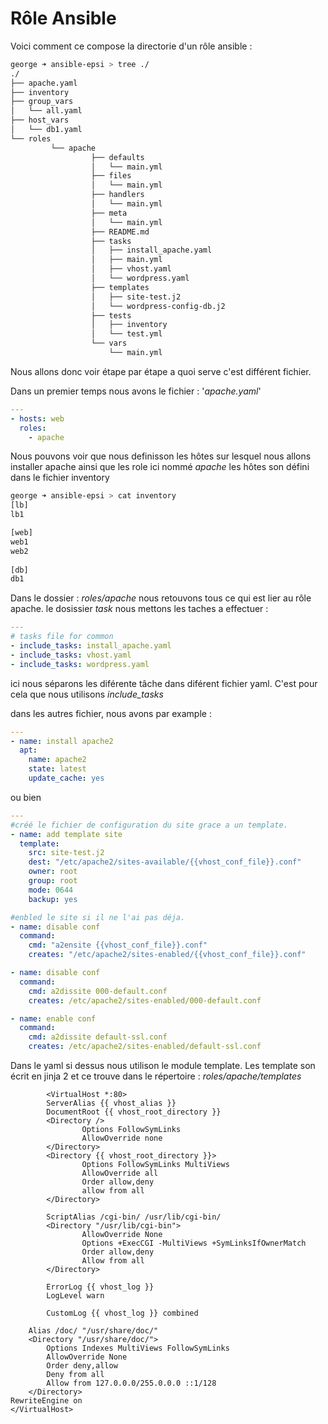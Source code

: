 <!-- TITLE: Ansible -->


# Rôle Ansible

Voici comment ce compose la directorie d'un rôle ansible :


```sh
george ➜ ansible-epsi > tree ./
./
├── apache.yaml
├── inventory
├── group_vars
│   └── all.yaml
├── host_vars
│   └── db1.yaml
└── roles
         └── apache
                  ├── defaults
                  │   └── main.yml
                  ├── files
                  │   └── main.yml
                  ├── handlers
                  │   └── main.yml
                  ├── meta
                  │   └── main.yml
                  ├── README.md
                  ├── tasks
                  │   ├── install_apache.yaml
                  │   ├── main.yml
                  │   ├── vhost.yaml
                  │   └── wordpress.yaml
                  ├── templates
                  │   ├── site-test.j2
                  │   └── wordpress-config-db.j2
                  ├── tests
                  │   ├── inventory
                  │   └── test.yml
                  └── vars
				      └── main.yml
```
Nous allons donc voir étape par étape a quoi serve c'est différent fichier. 

Dans un premier temps nous avons le fichier : '*apache.yaml*'
```yaml
---
- hosts: web
  roles:
    - apache
```

Nous pouvons voir que nous definisson les hôtes sur lesquel nous allons installer apache ainsi que les role ici nommé *apache*
les hôtes son défini dans le fichier inventory 

```sh
george ➜ ansible-epsi > cat inventory
[lb]
lb1

[web]
web1
web2
 
[db]
db1
```
Dans le dossier : *roles/apache* nous retouvons tous ce qui est lier au rôle apache. 
le dosissier *task* nous mettons les taches a effectuer :

```yaml
---
# tasks file for common
- include_tasks: install_apache.yaml
- include_tasks: vhost.yaml
- include_tasks: wordpress.yaml
```

ici nous séparons les diférente tâche dans diférent fichier yaml.
C'est pour cela que nous utilisons *include_tasks*

dans les autres fichier, nous avons par example :
```yaml
---
- name: install apache2
  apt:
    name: apache2
    state: latest
    update_cache: yes
```

ou bien 

```yaml
---
#créé le fichier de configuration du site grace a un template. 
- name: add template site
  template:
    src: site-test.j2
    dest: "/etc/apache2/sites-available/{{vhost_conf_file}}.conf"
    owner: root
    group: root
    mode: 0644
    backup: yes

#enbled le site si il ne l'ai pas déja.
- name: disable conf
  command: 
    cmd: "a2ensite {{vhost_conf_file}}.conf"
    creates: "/etc/apache2/sites-enabled/{{vhost_conf_file}}.conf"

- name: disable conf
  command: 
    cmd: a2dissite 000-default.conf
    creates: /etc/apache2/sites-enabled/000-default.conf

- name: enable conf
  command: 
    cmd: a2dissite default-ssl.conf
    creates: /etc/apache2/sites-enabled/default-ssl.conf
```
		
Dans le yaml si dessus nous utilison le module template.
Les template son écrit en jinja 2 et ce trouve dans le répertoire : *roles/apache/templates*
		
```jinja
		<VirtualHost *:80>
        ServerAlias {{ vhost_alias }}
        DocumentRoot {{ vhost_root_directory }}
        <Directory />
                Options FollowSymLinks
                AllowOverride none
        </Directory>
        <Directory {{ vhost_root_directory }}>
                Options FollowSymLinks MultiViews
                AllowOverride all
                Order allow,deny
                allow from all
        </Directory>

        ScriptAlias /cgi-bin/ /usr/lib/cgi-bin/
        <Directory "/usr/lib/cgi-bin">
                AllowOverride None
                Options +ExecCGI -MultiViews +SymLinksIfOwnerMatch
                Order allow,deny
                Allow from all
        </Directory>

        ErrorLog {{ vhost_log }}
        LogLevel warn

        CustomLog {{ vhost_log }} combined

    Alias /doc/ "/usr/share/doc/"
    <Directory "/usr/share/doc/">
        Options Indexes MultiViews FollowSymLinks
        AllowOverride None
        Order deny,allow
        Deny from all
        Allow from 127.0.0.0/255.0.0.0 ::1/128
    </Directory>
RewriteEngine on
</VirtualHost>
```
